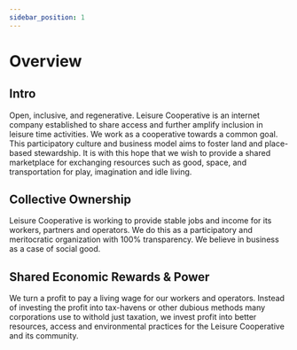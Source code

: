 ```yaml
---
sidebar_position: 1
---
```

# Overview

## Intro

Open, inclusive, and regenerative. Leisure Cooperative is an internet company established to share access and further amplify inclusion in leisure time activities. We work as a cooperative towards a common goal. This participatory culture and business model aims to foster land and place-based stewardship. It is with this hope that we wish to provide a shared marketplace for exchanging resources such as good, space, and transportation for play, imagination and idle living.

## Collective Ownership

Leisure Cooperative is working to provide stable jobs and income for its workers, partners and operators. We do this as a participatory and meritocratic organization with 100% transparency. We believe in business as a case of social good.

## Shared Economic Rewards & Power

We turn a profit to pay a living wage for our workers and operators. Instead of investing the profit into tax-havens or other dubious methods many corporations use to withold just taxation, we invest profit into better resources, access and environmental practices for the Leisure Cooperative and its community.
